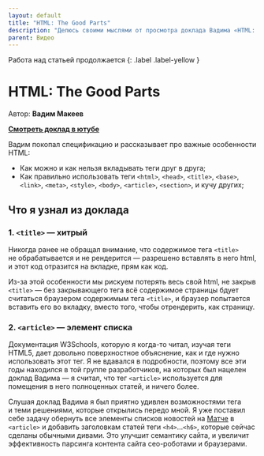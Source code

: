 ```yaml
---
layout: default
title: "HTML: The Good Parts"
description: "Делюсь своими мыслями от просмотра доклада Вадима «HTML: The Good Parts»"
parent: Видео
---
```


Работа над статьей продолжается
{: .label .label-yellow }

# HTML: The Good Parts

Автор: **Вадим Макеев**

**[Смотреть доклад в ютубе](https://www.youtube.com/watch?v=eLlULhNNthI&t=5592s)**

Вадим покопал спецификацию и&nbsp;рассказывает про важные особенности HTML:

- Как можно и&nbsp;как нельзя вкладывать теги друг в&nbsp;друга;
- Как правильно использовать теги `<html>`, `<head>`, `<title>`, `<base>`, `<link>`, `<meta>`, `<style>`, `<body>`, `<article>`, `<section>`, и&nbsp;кучу других;

## Что я&nbsp;узнал из&nbsp;доклада

### 1. `<title>` &mdash;&nbsp;хитрый

Никогда ранее не&nbsp;обращал внимание, что содержимое тега `<title>` не&nbsp;обрабатывается и&nbsp;не&nbsp;рендерится&nbsp;&mdash; разрешено вставлять в&nbsp;него html, и&nbsp;этот код отразится на&nbsp;вкладке, прям как код.

Из-за этой особенности мы&nbsp;рискуем потерять весь свой html, не&nbsp;закрыв `<title>` &mdash;&nbsp;без закрывающего тега всё содержимое страницы бдует считаться браузером содержимым тега `<title>`, и&nbsp;браузер попытается вставить его во&nbsp;вкладку, вместо того, чтобы отрендерить, как страницу.

### 2. `<article>` &mdash;&nbsp;элемент списка

Документация W3Schools, которую я&nbsp;когда-то читал, изучая теги HTML5, дает довольно поверхностное объяснение, как и&nbsp;где нужно использовать этот тег. Я&nbsp;не&nbsp;вдавался в&nbsp;подробности, поэтому все эти годы находился в&nbsp;той группе разработчиков, на&nbsp;которых был нацелен доклад Вадима&nbsp;&mdash; я&nbsp;считал, что тег `<article>` используется для помещения в&nbsp;него полноценных статей, и&nbsp;ничего более.

Слушая доклад Вадима я&nbsp;был приятно удивлен возможностями тега и&nbsp;теми решениями, которые открылись передо мной. Я&nbsp;уже поставил себе задачу обернуть все элементы списков новостей на&nbsp;[Матче](https://matchtv.ru) в `<article>` и&nbsp;добавить заголовкам статей теги `<h4>`...`<h6>`, которые сейчас сделаны обычными дивами. Это улучшит семантику сайта, и&nbsp;увеличит эффективность парсинга контента сайта сео-роботами и&nbsp;браузерами.
